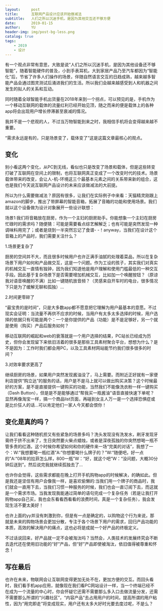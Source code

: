 ```yaml
---
layout:     post
title:      互联网产品设计应该开始做减法
subtitle:   人们之所以沉迷手机，是因为其他交互还不够方便
date:       2019-01-15
author:     YU
header-img: img/post-bg-less.png
catalog: true
tags:
    - 2019
    - 设计
---
```


有一个观点非常有意思，大致是说“人们之所以沉迷手机，是因为其他设备还不够智能”，随着智能硬件的普及，小到手表耳机，大到家居产品乃至汽车都因为“智能化”后，节省了许多人们操作的场景，伴随自然语言交互的日趋成熟，越来越多智能产品会通过图灵测试后涌进我们的生活。所以我们会越来越感受到人和机器之间发生的拟人的关系和互动。

同时随着全球智能手机出货量在2018年来到一个拐点，可以预见的是，手机作为一个移动互联网的载体的流量红利已经开始见顶，随之而来的便是载体上的各种app将会出现用户增长停滞甚至衰减的情况。

我并不是一个悲观的人，不过当万物智能到来之时，我相信手机将会变得越来越不重要。

“需求永远是有的，只是场景变了，载体变了”这是这篇文章最核心的观点。


## 变化

别小看这两个变化，从PC到无线，看似也只是改变了场景和载体，但是这些转变打破了互联网在空间上的限制，也将互联网真正变成了一个改变时代的技术。场景载体带来的改变，会让人-机-环境这三个最基本元素之间的关系带来新的组合，这也是我们今天说互联网产品设计的未来应该做减法的大前提。

所以为什么需要做减法？原因有很多，让我们在实际例子中来看：天猫精灵刚跟上amazon的脚步，推出了带屏幕的智能音箱，拓展了音箱的功能和使用场景。我们就以这个设备做为设计对象展开一些设计联想：

场景1:我们将音箱放在厨房，作为一个主妇的厨房助手。你能想象一个主妇在厨房忙碌时的需求吗？随便猜：可能是需要看点综艺解解乏；也有可能是突然发现一种调味料用完了；或者是烧到一半突然忘记了食谱- -！anyway，当我们在设计这个音箱上的产品时，我们需要关注什么？

1.场景更复杂了

厨房的空间并不大，而且很多时候用户也许正满手油腻的处理着菜品，所以在复杂场景下用户如何和产品做交互，这是一个问题。作为工设的孩子，其实我们对真实的机械交互一直情有独钟，因为我们知道他是用户理解和使用门槛最低的一种交互手段。因此基于复杂场景下是否需要增加机械交互，比如加一个唤醒按钮？（原谅我对语音唤醒的不满）比如一键随机放音频？（灵感来自开车时的电台，很多情况下只是为了缓解无聊和孤独）…

2.时间更零碎了

“最宝贵的是时间”，只是大多数app都不愿意把它理解为用户最基本的意愿。不过现实会证明：当流量不再供不应求的时候，当用户有太多太多选择的时候，用户选择的依据只有可能是两个：一个是你提供的产品（功能）是不是足够好，另一个就是使用（购买）产品后服务如何？

移动互联网的崛起和web的衰落就是一个用户选择的结果，PC站长已经成为历史，但你会发现留下来依旧活着的很多是那些工具素材聚合平台，想想为什么？是不是因为：工作时我们都会用PC，以及工具素材网站能节约我们很多很多的时间？

3.对效率要求更高了

继续厨房的场景，如果用户突然发现酱油没了，马上需要。而附近正好就有一家便利店提供“购立达”的服务的话，用户是不是马上就可以做出购买决策？这个时候最好的方案，是不是直接提供一键购买的功能，当然我们不能像洗衣粉一样一键购买（Dash Button），但是是不是能够通过“帮我买一瓶酱油”语音直接快速下单呢？显然再像淘宝一样，搞一个商品list页面，再碰到女主人万一是一个选择恐惧症或是比价狂人的话…可以肯定他们一家人今天都会恨你！

## 变化是真的吗？

让我们看看这种随机担又有些紧急的场景多吗？洗头发现没有洗发水，刷牙发现牙膏终于挤不出来了，生日突然要火柴点蜡烛，或者是深夜孤独的你突然想喝一瓶不管多贵的红酒，这个时候你希望如何和你的硬件来一场“完美的对话”，我想了一个：W:“我想要喝一瓶红酒”A:”你想要喝什么牌子的？”W:“随便吧，好一点的”A:“08年的拉菲怎么样，800一瓶”W：“好，就这个吧”W：“没问题，大概30分钟后送到”。然后说完我就继续孤独去了…

也许你会觉得，这些需求都能在晚上打开手机购物app的时候解决，的确如此。但是我还是坚信有用户会像我一样，是喜欢偷懒的:当我们用一个牌子的商品时，我们就会一直用下去，当我们习惯一种服务的时候，我们也会一直订阅下去，而这就是一个需求市场。当我发现我能通过简单的语句完成一个复杂任务（若是让我打开购物app自己买，我也会东看看西看看的浪费时间，真是一个复杂任务），我会发现生活不要太美好！

也许上面的yy并没有刺激到你，但是有一点是确定的，以购物这个行为来说，那就是未来的购物场景会更加分散，专注于各个场景下用户的需求，回归产品功能的本质，高效的解决用户的痛点，这也必将是成就一个好产品的终极定义。

不过话说回来，好产品就一定不会被淘汰吗？当然会，人类技术的发展终究会不断去迭代还在使用旧功能的“好”产品，但“好”产品即使被淘汰，依旧值得被尊重和怀念！

## 写在最后

也许在未来，物联网会让互联网变得更加无处不在，更加方便的交互。而回头看时，我们看手机app应用，就像现在我们看PC网站设计一样，当一个终端已经不在成为一个流量的中心时，你会怀疑它还需不需要那么多入口去做流量分发，还需不需要那么所谓的“兴趣社区”，“内容产品”去占用用户的时间，提高所谓的用户粘性，因为“用完即走”将变成现实，用户还有太多大好时光要去度过呢，不是么？







